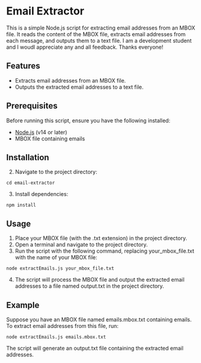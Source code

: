 # Email Extractor

This is a simple Node.js script for extracting email addresses from an MBOX file. It reads the content of the MBOX file, extracts email addresses from each message, and outputs them to a text file. I am a development student and I woudl appreciate any and all feedback. Thanks everyone!

## Features

- Extracts email addresses from an MBOX file.
- Outputs the extracted email addresses to a text file.

## Prerequisites

Before running this script, ensure you have the following installed:

- [Node.js](https://nodejs.org/) (v14 or later)
- MBOX file containing emails

## Installation

2. Navigate to the project directory:
```
cd email-extractor
```

3. Install dependencies:
```
npm install
```
## Usage

1. Place your MBOX file (with the .txt extension) in the project directory.
2. Open a terminal and navigate to the project directory.
3. Run the script with the following command, replacing your_mbox_file.txt with the name of your MBOX file:
```
node extractEmails.js your_mbox_file.txt
```
4. The script will process the MBOX file and output the extracted email addresses to a file named output.txt in the project directory.


## Example
Suppose you have an MBOX file named emails.mbox.txt containing emails. To extract email addresses from this file, run:
```
node extractEmails.js emails.mbox.txt
```

The script will generate an output.txt file containing the extracted email addresses.

